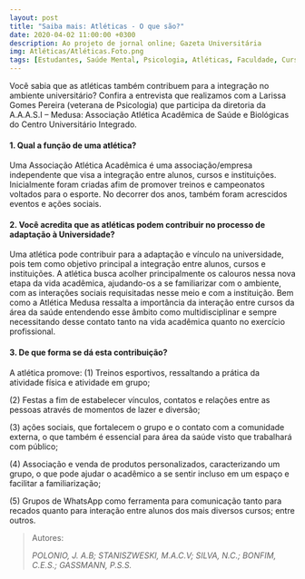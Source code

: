 ```yaml
---
layout: post
title: "Saiba mais: Atléticas - O que são?"
date: 2020-04-02 11:00:00 +0300
description: Ao projeto de jornal online; Gazeta Universitária
img: Atléticas/Atléticas.Foto.png
tags: [Estudantes, Saúde Mental, Psicologia, Atléticas, Faculdade, Curso] 
---
```


Você sabia que as atléticas também contribuem para a integração no ambiente universitário? Confira a entrevista que realizamos com a Larissa Gomes Pereira (veterana de Psicologia) que participa da diretoria da A.A.A.S.I – Medusa: Associação Atlética Acadêmica de Saúde e Biológicas do Centro Universitário Integrado.

#### 1. Qual a função de uma atlética?

Uma Associação Atlética Acadêmica é uma associação/empresa independente que visa a integração entre alunos, cursos e instituições. Inicialmente foram criadas afim de promover treinos e campeonatos voltados para o esporte. No decorrer dos anos, também foram acrescidos eventos e ações sociais.

#### 2. Você acredita que as atléticas podem contribuir no processo de adaptação à Universidade?

Uma atlética pode contribuir para a adaptação e vínculo na universidade, pois tem como objetivo principal a integração entre alunos, cursos e instituições. A atlética busca acolher principalmente os calouros nessa nova etapa da vida acadêmica, ajudando-os a se familiarizar com o ambiente, com as interações sociais requisitadas nesse meio e com a instituição. Bem como a Atlética Medusa ressalta a importância da interação entre cursos da área da saúde entendendo esse âmbito como multidisciplinar e sempre necessitando desse contato tanto na vida acadêmica quanto no exercício profissional.

#### 3. De que forma se dá esta contribuição?  

A atlética promove:
(1) Treinos esportivos, ressaltando a prática da atividade física e atividade em grupo; 

(2) Festas a fim de estabelecer vínculos, contatos e relações entre as pessoas através de momentos de lazer e diversão; 

(3) ações sociais, que fortalecem o grupo e o contato com a comunidade externa, o que também é essencial para área da saúde visto que trabalhará com público;

(4) Associação e venda de produtos personalizados, caracterizando um grupo, o que pode ajudar o acadêmico a se sentir incluso em um espaço e facilitar a familiarização;

(5) Grupos de WhatsApp como ferramenta para comunicação tanto para recados quanto para interação entre alunos dos mais diversos cursos; entre outros.

> Autores:
>
> <cite> POLONIO, J. A.B; STANISZWESKI, M.A.C.V; SILVA, N.C.; BONFIM, C.E.S.; GASSMANN, P.S.S. </cite>
